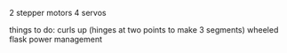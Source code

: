 2 stepper motors
4 servos

things to do:
curls up (hinges at two points to make 3 segments)
wheeled
flask
power management
